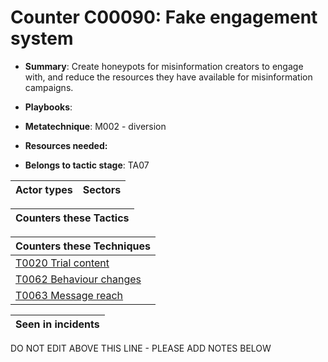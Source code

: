 # Counter C00090: Fake engagement system

* **Summary**: Create honeypots for misinformation creators to engage with, and reduce the resources they have available for misinformation campaigns. 

* **Playbooks**: 

* **Metatechnique**: M002 - diversion

* **Resources needed:** 

* **Belongs to tactic stage**: TA07


| Actor types | Sectors |
| ----------- | ------- |



| Counters these Tactics |
| ---------------------- |



| Counters these Techniques |
| ------------------------- |
| [T0020 Trial content](../techniques/T0020.md) |
| [T0062 Behaviour changes](../techniques/T0062.md) |
| [T0063 Message reach](../techniques/T0063.md) |



| Seen in incidents |
| ----------------- |


DO NOT EDIT ABOVE THIS LINE - PLEASE ADD NOTES BELOW